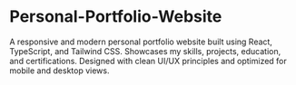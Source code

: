 # Personal-Portfolio-Website
A responsive and modern personal portfolio website built using React, TypeScript, and Tailwind CSS. Showcases my skills, projects, education, and certifications. Designed with clean UI/UX principles and optimized for mobile and desktop views.
